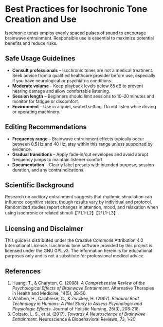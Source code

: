 # Best Practices for Isochronic Tone Creation and Use

Isochronic tones employ evenly spaced pulses of sound to encourage brainwave entrainment. Responsible use is essential to maximize potential benefits and reduce risks.

## Safe Usage Guidelines

- **Consult professionals** – Isochronic tones are not a medical treatment. Seek advice from a qualified healthcare provider before use, especially if you have neurological or psychiatric conditions.
- **Moderate volume** – Keep playback levels below 85 dB to prevent hearing damage and allow comfortable listening.
- **Session length** – Beginners should limit sessions to 10–20 minutes and monitor for fatigue or discomfort.
- **Environment** – Use in a quiet, seated setting. Do not listen while driving or operating machinery.

## Editing Recommendations

- **Frequency range** – Brainwave entrainment effects typically occur between 0.5 Hz and 40 Hz; stay within this range unless supported by evidence.
- **Gradual transitions** – Apply fade‑in/out envelopes and avoid abrupt frequency jumps to maintain listener comfort.
- **Documentation** – Clearly label presets with intended purpose, session duration, and any contraindications.

## Scientific Background

Research on auditory entrainment suggests that rhythmic stimulation can influence cognitive states, though results vary by individual and protocol. Randomized studies report changes in attention, mood, and relaxation when using isochronic or related stimuli【1†L1-L2】【2†L1-L3】.

## Licensing and Disclaimer

This guide is distributed under the Creative Commons Attribution 4.0 International License. Isochronic tone software provided by this project is licensed under the GNU GPL v3. The information herein is for educational purposes only and is not a substitute for professional medical advice.

## References

1. Huang, T., & Charyton, C. (2008). *A Comprehensive Review of the Psychological Effects of Brainwave Entrainment*. Alternative Therapies in Health and Medicine, 14(5), 38‑50.
2. Wahbeh, H., Calabrese, C., & Zwickey, H. (2007). *Binaural Beat Technology in Humans: A Pilot Study to Assess Psychologic and Physiologic Effects*. Journal of Holistic Nursing, 25(3), 208‑218.
3. Colzato, L. S., et al. (2017). *Towards A Neuroscience of Brainwave Entrainment*. Neuroscience & Biobehavioral Reviews, 73, 1‑20.
